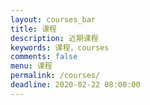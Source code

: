 ```yaml
---
layout: courses_bar
title: 课程
description: 近期课程
keywords: 课程，courses
comments: false
menu: 课程
permalink: /courses/
deadline: 2020-02-22 08:00:00
---
```

